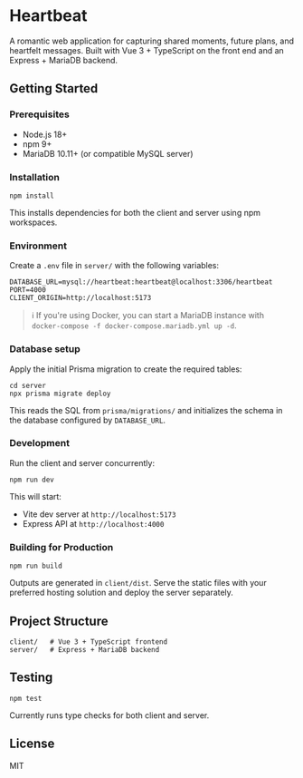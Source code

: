 # Heartbeat

A romantic web application for capturing shared moments, future plans, and heartfelt messages. Built with Vue 3 + TypeScript on the front end and an Express + MariaDB backend.

## Getting Started

### Prerequisites
- Node.js 18+
- npm 9+
- MariaDB 10.11+ (or compatible MySQL server)

### Installation

```
npm install
```

This installs dependencies for both the client and server using npm workspaces.

### Environment

Create a `.env` file in `server/` with the following variables:

```
DATABASE_URL=mysql://heartbeat:heartbeat@localhost:3306/heartbeat
PORT=4000
CLIENT_ORIGIN=http://localhost:5173
```

> ℹ️ If you're using Docker, you can start a MariaDB instance with `docker-compose -f docker-compose.mariadb.yml up -d`.

### Database setup

Apply the initial Prisma migration to create the required tables:

```
cd server
npx prisma migrate deploy
```

This reads the SQL from `prisma/migrations/` and initializes the schema in the
database configured by `DATABASE_URL`.

### Development

Run the client and server concurrently:

```
npm run dev
```

This will start:
- Vite dev server at `http://localhost:5173`
- Express API at `http://localhost:4000`

### Building for Production

```
npm run build
```

Outputs are generated in `client/dist`. Serve the static files with your preferred hosting solution and deploy the server separately.

## Project Structure

```
client/   # Vue 3 + TypeScript frontend
server/   # Express + MariaDB backend
```

## Testing

```
npm test
```

Currently runs type checks for both client and server.

## License

MIT
